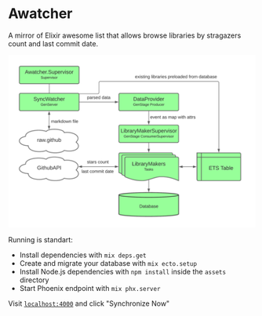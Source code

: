 # Awatcher
A mirror of Elixir awesome list that allows browse libraries by stragazers count and last commit date.

<p align="center"><img src ="https://github.com/fly49/awatcher/blob/master/awatcher.png" /></p>

Running is standart:

  * Install dependencies with `mix deps.get`
  * Create and migrate your database with `mix ecto.setup`
  * Install Node.js dependencies with `npm install` inside the `assets` directory
  * Start Phoenix endpoint with `mix phx.server`

Visit [`localhost:4000`](http://localhost:4000) and click "Synchronize Now"
